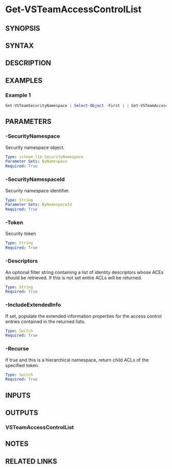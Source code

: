 <!-- #include "./common/header.md" -->

# Get-VSTeamAccessControlList

## SYNOPSIS

<!-- #include "./synopsis/Get-VSTeamAccessControlList.md" -->

## SYNTAX

## DESCRIPTION

<!-- #include "./synopsis/Get-VSTeamAccessControlList.md" -->

## EXAMPLES

### Example 1

```powershell
Get-VSTeamSecurityNamespace | Select-Object -First 1 | Get-VSTeamAccessControlList
```

## PARAMETERS

### -SecurityNamespace

Security namespace object.

```yaml
Type: vsteam_lib.SecurityNamespace
Parameter Sets: ByNamespace
Required: True
```

### -SecurityNamespaceId

Security namespace identifier.

```yaml
Type: String
Parameter Sets: ByNamespaceId
Required: True
```

### -Token

Security token

```yaml
Type: String
Required: True
```

### -Descriptors

An optional filter string containing a list of identity descriptors whose ACEs should be retrieved. If this is not set entire ACLs will be returned.

```yaml
Type: String
Required: True
```

### -IncludeExtendedInfo

If set, populate the extended information properties for the access control entries contained in the returned lists.

```yaml
Type: Switch
Required: True
```

### -Recurse

If true and this is a hierarchical namespace, return child ACLs of the specified token.

```yaml
Type: Switch
Required: True
```

## INPUTS

## OUTPUTS

### VSTeamAccessControlList

## NOTES

<!-- #include "./common/prerequisites.md" -->

## RELATED LINKS

<!-- #include "./common/related.md" -->
